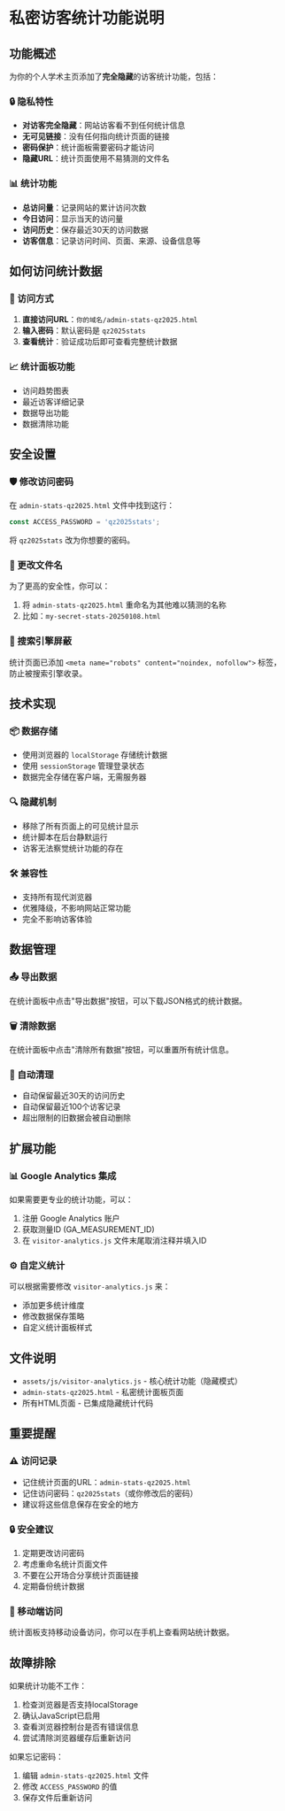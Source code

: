 # 私密访客统计功能说明

## 功能概述

为你的个人学术主页添加了**完全隐藏**的访客统计功能，包括：

### 🔒 隐私特性
- **对访客完全隐藏**：网站访客看不到任何统计信息
- **无可见链接**：没有任何指向统计页面的链接
- **密码保护**：统计面板需要密码才能访问
- **隐藏URL**：统计页面使用不易猜测的文件名

### 📊 统计功能
- **总访问量**：记录网站的累计访问次数
- **今日访问**：显示当天的访问量
- **访问历史**：保存最近30天的访问数据
- **访客信息**：记录访问时间、页面、来源、设备信息等

## 如何访问统计数据

### 🔑 访问方式
1. **直接访问URL**：`你的域名/admin-stats-qz2025.html`
2. **输入密码**：默认密码是 `qz2025stats`
3. **查看统计**：验证成功后即可查看完整统计数据

### 📈 统计面板功能
- 访问趋势图表
- 最近访客详细记录
- 数据导出功能
- 数据清除功能

## 安全设置

### 🛡️ 修改访问密码
在 `admin-stats-qz2025.html` 文件中找到这行：
```javascript
const ACCESS_PASSWORD = 'qz2025stats';
```
将 `qz2025stats` 改为你想要的密码。

### 🔐 更改文件名
为了更高的安全性，你可以：
1. 将 `admin-stats-qz2025.html` 重命名为其他难以猜测的名称
2. 比如：`my-secret-stats-20250108.html`

### 🚫 搜索引擎屏蔽
统计页面已添加 `<meta name="robots" content="noindex, nofollow">` 标签，防止被搜索引擎收录。

## 技术实现

### 📦 数据存储
- 使用浏览器的 `localStorage` 存储统计数据
- 使用 `sessionStorage` 管理登录状态
- 数据完全存储在客户端，无需服务器

### 🔍 隐藏机制
- 移除了所有页面上的可见统计显示
- 统计脚本在后台静默运行
- 访客无法察觉统计功能的存在

### 🛠️ 兼容性
- 支持所有现代浏览器
- 优雅降级，不影响网站正常功能
- 完全不影响访客体验

## 数据管理

### 📤 导出数据
在统计面板中点击"导出数据"按钮，可以下载JSON格式的统计数据。

### 🗑️ 清除数据
在统计面板中点击"清除所有数据"按钮，可以重置所有统计信息。

### 🔄 自动清理
- 自动保留最近30天的访问历史
- 自动保留最近100个访客记录
- 超出限制的旧数据会被自动删除

## 扩展功能

### 📊 Google Analytics 集成
如果需要更专业的统计功能，可以：
1. 注册 Google Analytics 账户
2. 获取测量ID (GA_MEASUREMENT_ID)
3. 在 `visitor-analytics.js` 文件末尾取消注释并填入ID

### ⚙️ 自定义统计
可以根据需要修改 `visitor-analytics.js` 来：
- 添加更多统计维度
- 修改数据保存策略
- 自定义统计面板样式

## 文件说明

- `assets/js/visitor-analytics.js` - 核心统计功能（隐藏模式）
- `admin-stats-qz2025.html` - 私密统计面板页面
- 所有HTML页面 - 已集成隐藏统计代码

## 重要提醒

### ⚠️ 访问记录
- 记住统计页面的URL：`admin-stats-qz2025.html`
- 记住访问密码：`qz2025stats`（或你修改后的密码）
- 建议将这些信息保存在安全的地方

### 🔒 安全建议
1. 定期更改访问密码
2. 考虑重命名统计页面文件
3. 不要在公开场合分享统计页面链接
4. 定期备份统计数据

### 📱 移动端访问
统计面板支持移动设备访问，你可以在手机上查看网站统计数据。

## 故障排除

如果统计功能不工作：
1. 检查浏览器是否支持localStorage
2. 确认JavaScript已启用
3. 查看浏览器控制台是否有错误信息
4. 尝试清除浏览器缓存后重新访问

如果忘记密码：
1. 编辑 `admin-stats-qz2025.html` 文件
2. 修改 `ACCESS_PASSWORD` 的值
3. 保存文件后重新访问